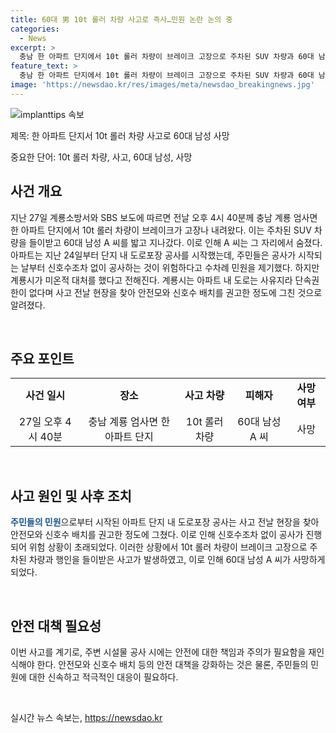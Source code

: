 ```yaml
---
title: 60대 男 10t 롤러 차량 사고로 즉사…민원 논란 논의 중
categories:
  - News
excerpt: >
  충남 한 아파트 단지에서 10t 롤러 차량이 브레이크 고장으로 주차된 SUV 차량과 60대 남성을 들이받아 죽음에 이르게 했다. 해당 아파트는 공사로 신호수 없는 도로를 민원 제기했지만 계룡시가 적극적으로 대처하지 않았다. 주민들의 우려가 현실이 되어 참사가 발생했으며, 사고 당일에도 미온적인 조치만 취했다. 이에 대한 계룡시의 대응이 비판을 받고 있다.
feature_text: >
  충남 한 아파트 단지에서 10t 롤러 차량이 브레이크 고장으로 주차된 SUV 차량과 60대 남성을 들이받아 죽음에 이르게 했다. 해당 아파트는 공사로 신호수 없는 도로를 민원 제기했지만 계룡시가 적극적으로 대처하지 않았다. 주민들의 우려가 현실이 되어 참사가 발생했으며, 사고 당일에도 미온적인 조치만 취했다. 이에 대한 계룡시의 대응이 비판을 받고 있다.
image: 'https://newsdao.kr/res/images/meta/newsdao_breakingnews.jpg'
---
```


<p><img src="https://newsdao.kr/res/images/meta/newsdao_breakingnews.jpg" alt="implanttips 속보" /></p>

<p>제목: 한 아파트 단지서 10t 롤러 차량 사고로 60대 남성 사망</p>

<p>중요한 단어: 10t 롤러 차량, 사고, 60대 남성, 사망</p>

<h2 data-ke-size="size26">사건 개요</h2>

<p data-ke-size="size16">지난 27일 계룡소방서와 SBS 보도에 따르면 전날 오후 4시 40분께 충남 계룡 엄사면 한 아파트 단지에서 10t 롤러 차량이 브레이크가 고장나 내려왔다. 이는 주차된 SUV 차량을 들이받고 60대 남성 A 씨를 밟고 지나갔다. 이로 인해 A 씨는 그 자리에서 숨졌다. 아파트는 지난 24일부터 단지 내 도로포장 공사를 시작했는데, 주민들은 공사가 시작되는 날부터 신호수조차 없이 공사하는 것이 위험하다고 수차례 민원을 제기했다. 하지만 계룡시가 미온적 대처를 했다고 전해진다. 계룡시는 아파트 내 도로는 사유지라 단속권한이 없다며 사고 전날 현장을 찾아 안전모와 신호수 배치를 권고한 정도에 그친 것으로 알려졌다.</p>

<p data-ke-size="size16">&nbsp;</p>

<h2 data-ke-size="size26">주요 포인트</h2>

<table>
<tbody>
<tr>
<td style="text-align: center; height: 17px;"><b>사건 일시</b></td>
<td style="text-align: center; height: 17px;"><b>장소</b></td>
<td style="text-align: center; height: 17px;"><b>사고 차량</b></td>
<td style="text-align: center; height: 17px;"><b>피해자</b></td>
<td style="text-align: center; height: 17px;"><b>사망 여부</b></td>
</tr>
<tr>
<td style="text-align: center; height: 17px;">27일 오후 4시 40분</td>
<td style="text-align: center; height: 17px;">충남 계룡 엄사면 한 아파트 단지</td>
<td style="text-align: center; height: 17px;">10t 롤러 차량</td>
<td style="text-align: center; height: 17px;">60대 남성 A 씨</td>
<td style="text-align: center; height: 17px;">사망</td>
</tr>
</tbody>
</table>

<p data-ke-size="size16">&nbsp;</p>

<h2 data-ke-size="size26">사고 원인 및 사후 조치</h2>

<p data-ke-size="size16"><b><span style="color: #1a5490;">주민들의 민원</span></b>으로부터 시작된 아파트 단지 내 도로포장 공사는 사고 전날 현장을 찾아 안전모와 신호수 배치를 권고한 정도에 그쳤다. 이로 인해 신호수조차 없이 공사가 진행되어 위험 상황이 초래되었다. 이러한 상황에서 10t 롤러 차량이 브레이크 고장으로 주차된 차량과 행인을 들이받은 사고가 발생하였고, 이로 인해 60대 남성 A 씨가 사망하게 되었다.</p>

<p data-ke-size="size16">&nbsp;</p>

<h2 data-ke-size="size26">안전 대책 필요성</h2>

<p data-ke-size="size16">이번 사고를 계기로, 주변 시설물 공사 시에는 안전에 대한 책임과 주의가 필요함을 재인식해야 한다. 안전모와 신호수 배치 등의 안전 대책을 강화하는 것은 물론, 주민들의 민원에 대한 신속하고 적극적인 대응이 필요하다.</p>

<p data-ke-size="size16">&nbsp;</p>
실시간 뉴스 속보는, <a href="https://newsdao.kr" rel="dofollow">https://newsdao.kr</a>


